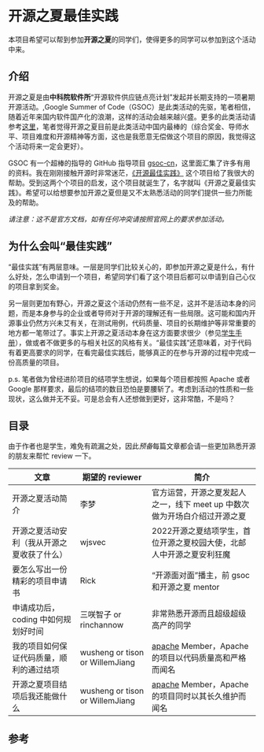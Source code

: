 # 开源之夏最佳实践

本项目希望可以帮到参加**开源之夏**的同学们，使得更多的同学可以参加到这个活动中来。

## 介绍

开源之夏是由**中科院软件所**“开源软件供应链点亮计划”发起并长期支持的一项暑期开源活动。,Google Summer of Code（GSOC）是此类活动的先驱，笔者相信，随着近年来国内软件国产化的浪潮，这样的活动会越来越兴盛。更多的此类活动请参考[这里](https://github.com/LinuxSuRen/open-source-best-practice/discussions/133)，笔者觉得开源之夏目前是此类活动中国内最棒的（综合奖金、导师水平、项目难度和开源精神等方面，这也是我愿意无偿做这个项目的原因，我觉得这个活动将来一定会更好）。


GSOC 有一个超棒的指导的 GitHub 指导项目 [gsoc-cn](https://github.com/gsoc-cn/gsoc-cn)，这里面汇集了许多有用的资料。我在刚刚接触开源时非常迷茫，[《开源最佳实践》](https://github.com/LinuxSuRen/open-source-best-practice) 这个项目给了我很大的帮助。受到这两个个项目的启发，这个项目就诞生了，名字就叫《开源之夏最佳实践》。希望可以给想要参加开源之夏但是又不太熟悉活动的同学们提供一些力所能及的帮助。


*请注意：这不是官方文档，如有任何冲突请按照官网上的要求参加活动。*

## 为什么会叫“最佳实践”

“最佳实践”有两层意味。一层是同学们比较关心的，即参加开源之夏是什么，有什么好处，怎么申请到一个项目，希望同学们看了这个项目后都可以申请到自己心仪的项目拿到奖金。


另一层则更加有野心，开源之夏这个活动仍然有一些不足，这并不是活动本身的问题，而是本身参与的企业或者导师对于开源的理解还有一些局限。这可能和国内开源事业仍然方兴未艾有关，在测试用例，代码质量、项目的长期维护等非常重要的地方都一笔带过了。事实上开源之夏活动本身在这方面要求很少（参见[学生手册](https://summer-ospp.ac.cn/help)），做或者不做更多的与相关社区的风格有关。“最佳实践”还意味着，对于代码有着更高要求的同学，在看完最佳实践后，能够真正的在参与开源的过程中完成一份高质量的项目。


p.s. 笔者做为曾经进阶项目的结项学生想说，如果每个项目都按照 Apache 或者 Google 那样要求，最后的结项的数目恐怕是要腰斩了。考虑到活动的性质和一些现状，这么做并无不妥。可是总会有人还想做到更好，这非常酷，不是吗？



## 目录

由于作者也是学生，难免有疏漏之处，因此*预备*每篇文章都会请一些更加熟悉开源的朋友来帮忙 review 一下。



| 文章                                       | 期望的 reviewer                 | 简介                                                         |
| ------------------------------------------ | ------------------------------- | ------------------------------------------------------------ |
| 开源之夏活动简介                           | 李梦                            | 官方运营，开源之夏发起人之一，线下 meet up 中数次做为开场白介绍过开源之夏 |
| 开源之夏活动安利（我从开源之夏收获了什么） | wjsvec                          | 2022开源之夏结项学生，首位开源之夏校园大使，北邮人中开源之夏安利狂魔 |
| 要怎么写出一份精彩的项目申请书             | Rick                            | “开源面对面”播主，前 gsoc 和开源之夏 mentor                  |
| 申请成功后，coding 中如何规划好时间           | 三咲智子 or rinchannow          | 非常熟悉开源而且超级超级高产的同学        |
| 我的项目如何保证代码质量，顺利的通过结项   | wusheng or tison or WillemJiang | [apache](https://github.com/apache) Member，Apache 的项目以代码质量高和严格而闻名 |
| 开源之夏项目结项后我还能做什么             | wusheng or tison or WillemJiang | [apache](https://github.com/apache) Member，Apache 的项目同时以其长久维护而闻名 |



## 参考

